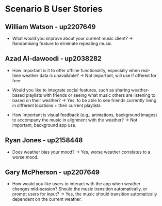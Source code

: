 # Scenario B User Stories

## William Watson - up2207649

- What would you improve about your current music client? -> Randomising feature to eliminate repeating music.

## Azad Al-dawoodi - up2038282
  
- How important is it to offer offline functionality, especially when real-time weather data is unavailable? -> Not important, will use if offered for free.

- Would you like to integrate social features, such as sharing weather-based playlists with friends or seeing what music others are listening to based on their weather? -> Yes, to be able to see friends currently living in different locations + their current playlists.

- How important is visual feedback (e.g., animations, background images) to accompany the music in alignment with the weather? -> Not important, background app use.

## Ryan Jones - up2158448

- Does weather bias your mood? -> Yes, worse weather correlates to a worse mood.

## Gary McPherson - up2207649

- How would you like users to interact with the app when weather changes mid-session? Should the music transition automatically, or prompt users for input? -> Yes, the music should transition automatically dependent on the current weather.

